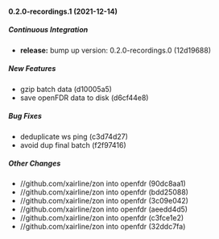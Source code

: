 #### 0.2.0-recordings.1 (2021-12-14)

##### Continuous Integration

* **release:**  bump up version: 0.2.0-recordings.0 (12d19688)

##### New Features

*  gzip batch data (d10005a5)
*  save openFDR data to disk (d6cf44e8)

##### Bug Fixes

*  deduplicate ws ping (c3d74d27)
*  avoid dup final batch (f2f97416)

##### Other Changes

* //github.com/xairline/zon into openfdr (90dc8aa1)
* //github.com/xairline/zon into openfdr (bdd25088)
* //github.com/xairline/zon into openfdr (3c09e042)
* //github.com/xairline/zon into openfdr (aeedd4d5)
* //github.com/xairline/zon into openfdr (c3fce1e2)
* //github.com/xairline/zon into openfdr (32ddc7fa)


